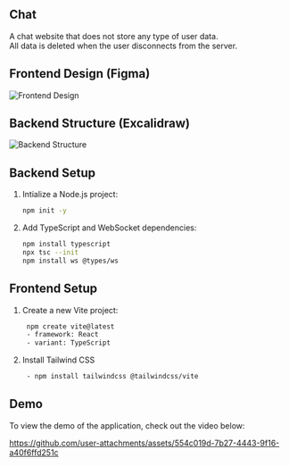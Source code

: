 ## Chat 
A chat website that does not store any type of user data.<br/> All data is deleted when the user disconnects from the server.

## Frontend Design (Figma)
![Frontend Design](https://github.com/user-attachments/assets/5e9e0b76-44e8-4a5e-b373-471327dadd0e)

## Backend Structure (Excalidraw)
![Backend Structure](https://github.com/user-attachments/assets/186771f8-bb42-4209-a32c-9cb861245f24)

## Backend Setup

1. Intialize a Node.js project:
    ```bash
    npm init -y

2. Add TypeScript and WebSocket dependencies:
    ```bash
    npm install typescript 
    npx tsc --init 
    npm install ws @types/ws

## Frontend Setup

1. Create a new Vite project:
   ```bash
    npm create vite@latest
    - framework: React
    - variant: TypeScript
3. Install Tailwind CSS
   ```bash
    - npm install tailwindcss @tailwindcss/vite

## Demo
To view the demo of the application, check out the video below:

https://github.com/user-attachments/assets/554c019d-7b27-4443-9f16-a40f6ffd251c

